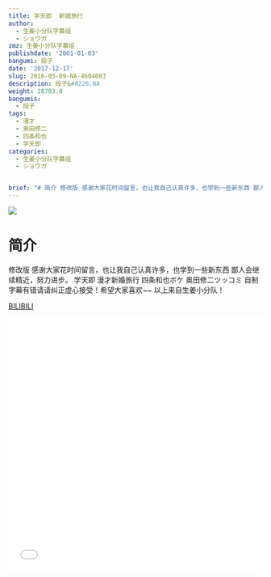 ```yaml
---
title: 学天即  新婚旅行
author:
  - 生姜小分队字幕组
  - ショウガ
zmz: 生姜小分队字幕组
publishdate: '2001-01-03'
bangumi: 段子
date: '2017-12-17'
slug: 2016-05-09-NA-4604083
description: 段子&#8226;NA
weight: 28783.0
bangumis:
  - 段子
tags:
  - 漫才
  - 奥田修二
  - 四条和也
  - 学天即
categories:
  - 生姜小分队字幕组
  - ショウガ


brief: "# 简介 修改版 感谢大家花时间留言，也让我自己认真许多，也学到一些新东西 鄙人会继续精近，努力进步。 学天即 漫才新婚旅行 四条和也ボケ 奥田修二ツッコミ 自制字幕有错请请纠正虚心接受！希望大家喜欢~~ 以上来自生姜小分队！"
---
```

![](https://i.imgur.com/q7XpOWL.png)
# 简介  
修改版  感谢大家花时间留言，也让我自己认真许多，也学到一些新东西 鄙人会继续精近，努力进步。
学天即 漫才新婚旅行  四条和也ボケ 奥田修二ツッコミ
自制字幕有错请请纠正虚心接受！希望大家喜欢~~
以上来自生姜小分队！

  [BILIBILI](https://www.bilibili.com/video/av4604083/)

<div class="vcontainer">  <iframe class="video" src="//www.bilibili.com/blackboard/player.html?aid=4604083" width="100%" height="500" frameborder="0" allowfullscreen="allowfullscreen"></iframe></div>
